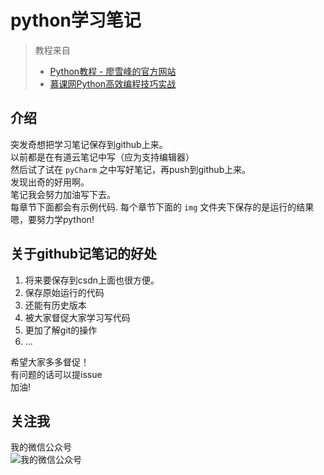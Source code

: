 # python学习笔记
> 教程来自
>  *  [Python教程 - 廖雪峰的官方网站](https://www.liaoxuefeng.com/wiki/0014316089557264a6b348958f449949df42a6d3a2e542c000)
>  *  [慕课网Python高效编程技巧实战](https://coding.imooc.com/class/62.html)

## 介绍

突发奇想把学习笔记保存到github上来。  
以前都是在有道云笔记中写（应为支持编辑器）  
然后试了试在 `pyCharm` 之中写好笔记，再push到github上来。  
发现出奇的好用啊。    
笔记我会努力加油写下去。  
每章节下面都会有示例代码. 
每个章节下面的  `img`  文件夹下保存的是运行的结果  
嗯，要努力学python!

## 关于github记笔记的好处
1. 将来要保存到csdn上面也很方便。
2. 保存原始运行的代码
3. 还能有历史版本
4. 被大家督促大家学习写代码
5. 更加了解git的操作
6. ...
  
希望大家多多督促！  
有问题的话可以提issue  
加油!

## 关注我
我的微信公众号  
![我的微信公众号](http://www.liuyinxin.com:3001/img/qrcode.jpg)

